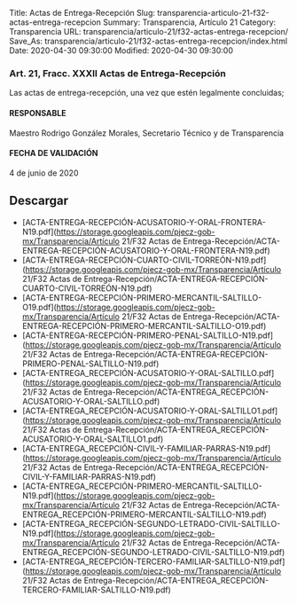 Title: Actas de Entrega-Recepción
Slug: transparencia-articulo-21-f32-actas-entrega-recepcion
Summary: Transparencia, Artículo 21
Category: Transparencia
URL: transparencia/articulo-21/f32-actas-entrega-recepcion/
Save_As: transparencia/articulo-21/f32-actas-entrega-recepcion/index.html
Date: 2020-04-30 09:30:00
Modified: 2020-04-30 09:30:00


### Art. 21, Fracc. XXXII Actas de Entrega-Recepción

Las actas de entrega-recepción, una vez que estén legalmente concluidas;

#### RESPONSABLE

Maestro Rodrigo González Morales, Secretario Técnico y de Transparencia

#### FECHA DE VALIDACIÓN

4 de junio de 2020


## Descargar


* [ACTA-ENTREGA-RECEPCIÓN-ACUSATORIO-Y-ORAL-FRONTERA-N19.pdf](https://storage.googleapis.com/pjecz-gob-mx/Transparencia/Artículo 21/F32 Actas de Entrega-Recepción/ACTA-ENTREGA-RECEPCIÓN-ACUSATORIO-Y-ORAL-FRONTERA-N19.pdf)
* [ACTA-ENTREGA-RECEPCIÓN-CUARTO-CIVIL-TORREÓN-N19.pdf](https://storage.googleapis.com/pjecz-gob-mx/Transparencia/Artículo 21/F32 Actas de Entrega-Recepción/ACTA-ENTREGA-RECEPCIÓN-CUARTO-CIVIL-TORREÓN-N19.pdf)
* [ACTA-ENTREGA-RECEPCIÓN-PRIMERO-MERCANTIL-SALTILLO-O19.pdf](https://storage.googleapis.com/pjecz-gob-mx/Transparencia/Artículo 21/F32 Actas de Entrega-Recepción/ACTA-ENTREGA-RECEPCIÓN-PRIMERO-MERCANTIL-SALTILLO-O19.pdf)
* [ACTA-ENTREGA-RECEPCIÓN-PRIMERO-PENAL-SALTILLO-N19.pdf](https://storage.googleapis.com/pjecz-gob-mx/Transparencia/Artículo 21/F32 Actas de Entrega-Recepción/ACTA-ENTREGA-RECEPCIÓN-PRIMERO-PENAL-SALTILLO-N19.pdf)
* [ACTA-ENTREGA_RECEPCIÓN-ACUSATORIO-Y-ORAL-SALTILLO.pdf](https://storage.googleapis.com/pjecz-gob-mx/Transparencia/Artículo 21/F32 Actas de Entrega-Recepción/ACTA-ENTREGA_RECEPCIÓN-ACUSATORIO-Y-ORAL-SALTILLO.pdf)
* [ACTA-ENTREGA_RECEPCIÓN-ACUSATORIO-Y-ORAL-SALTILLO1.pdf](https://storage.googleapis.com/pjecz-gob-mx/Transparencia/Artículo 21/F32 Actas de Entrega-Recepción/ACTA-ENTREGA_RECEPCIÓN-ACUSATORIO-Y-ORAL-SALTILLO1.pdf)
* [ACTA-ENTREGA_RECEPCIÓN-CIVIL-Y-FAMILIAR-PARRAS-N19.pdf](https://storage.googleapis.com/pjecz-gob-mx/Transparencia/Artículo 21/F32 Actas de Entrega-Recepción/ACTA-ENTREGA_RECEPCIÓN-CIVIL-Y-FAMILIAR-PARRAS-N19.pdf)
* [ACTA-ENTREGA_RECEPCIÓN-PRIMERO-MERCANTIL-SALTILLO-N19.pdf](https://storage.googleapis.com/pjecz-gob-mx/Transparencia/Artículo 21/F32 Actas de Entrega-Recepción/ACTA-ENTREGA_RECEPCIÓN-PRIMERO-MERCANTIL-SALTILLO-N19.pdf)
* [ACTA-ENTREGA_RECEPCIÓN-SEGUNDO-LETRADO-CIVIL-SALTILLO-N19.pdf](https://storage.googleapis.com/pjecz-gob-mx/Transparencia/Artículo 21/F32 Actas de Entrega-Recepción/ACTA-ENTREGA_RECEPCIÓN-SEGUNDO-LETRADO-CIVIL-SALTILLO-N19.pdf)
* [ACTA-ENTREGA_RECEPCIÓN-TERCERO-FAMILIAR-SALTILLO-N19.pdf](https://storage.googleapis.com/pjecz-gob-mx/Transparencia/Artículo 21/F32 Actas de Entrega-Recepción/ACTA-ENTREGA_RECEPCIÓN-TERCERO-FAMILIAR-SALTILLO-N19.pdf)


 


